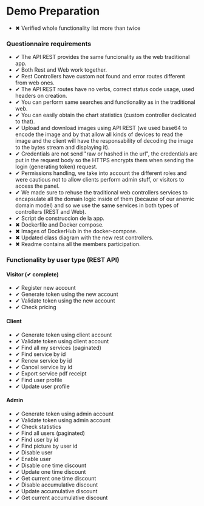 # Demo Preparation

- ✖ Verified whole functionality list more than twice

### Questionnaire requirements

- ✔ The API REST provides the same funcionality as the web traditional app.
- ✔ Both Rest and Web work together.
- ✔ Rest Controllers have custom not found and error routes different from web ones.
- ✔ The API REST routes have no verbs, correct status code usage, used headers on creation.
- ✔ You can perform same searches and functionality as in the traditional web.
- ✔ You can easily obtain the chart statistics (custom controller dedicated to that).
- ✔ Upload and download images using API REST (we used base64 to encode the image and by that allow all kinds of devices to read the image and the client will have the responsability of decoding the image to the bytes stream and displaying it).
- ✔ Credentials are not send "raw or hashed in the url", the credentials are put in the request body so the HTTPS encrypts them when sending the login (generating token) request.
- ✔ Permissions handling, we take into account the different roles and were cautious not to allow clients perform admin stuff, or visitors to access the panel.
- ✔ We made sure to rehuse the traditional web controllers services to encapsulate all the domain logic inside of them (because of our anemic domain model) and so we use the same services in both types of controllers (REST and Web).
- ✔ Script de construccion de la app.
- ✖ Dockerfile and Docker compose.
- ✖ Images of DockerHub in the docker-compose.
- ✖ Updated class diagram with the new rest controllers.
- ✖ Readme contains all the members participation.

### Functionality by user type (REST API)

#### Visitor (✔ complete)

- ✔ Register new account
- ✔ Generate token using the new account
- ✔ Validate token using the new account
- ✔ Check pricing

#### Client

- ✔ Generate token using client account
- ✔ Validate token using client account
- ✔ Find all my services (paginated)
- ✔ Find service by id
- ✔ Renew service by id
- ✔ Cancel service by id
- ✔ Export service pdf receipt
- ✔ Find user profile
- ✔ Update user profile

#### Admin

- ✔ Generate token using admin account
- ✔ Validate token using admin account
- ✔ Check statistics
- ✔ Find all users (paginated)
- ✔ Find user by id
- ✔ Find picture by user id
- ✔ Disable user
- ✔ Enable user
- ✔ Disable one time discount
- ✔ Update one time discount
- ✔ Get current one time discount
- ✔ Disable accumulative discount
- ✔ Update accumulative discount
- ✔ Get current accumulative discount
